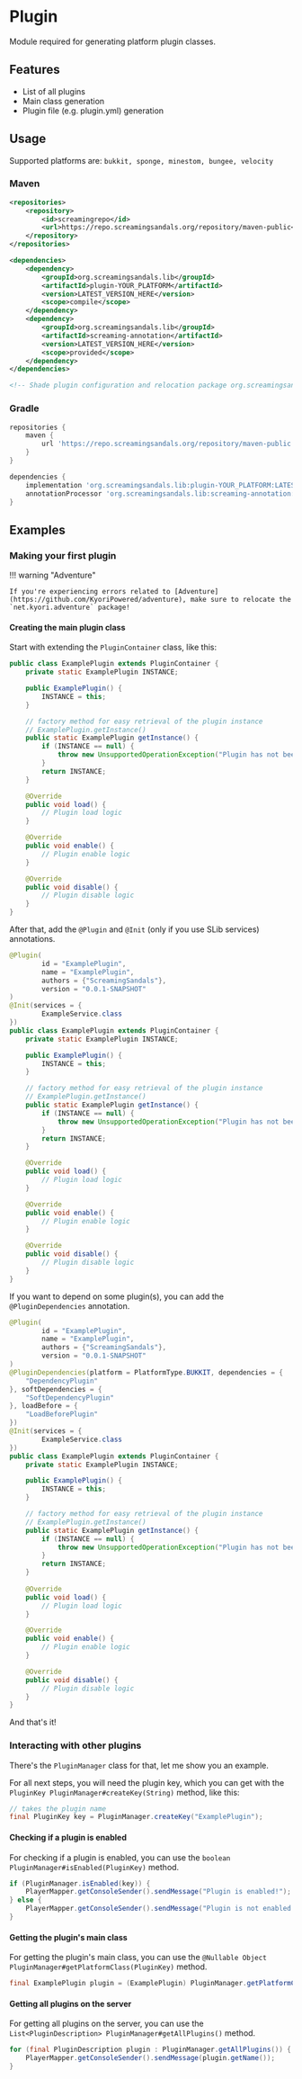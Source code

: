 # Plugin
Module required for generating platform plugin classes.

## Features
* List of all plugins
* Main class generation
* Plugin file (e.g. plugin.yml) generation

## Usage
Supported platforms are: `bukkit, sponge, minestom, bungee, velocity`

### Maven
```xml
<repositories>
    <repository>
        <id>screamingrepo</id>
        <url>https://repo.screamingsandals.org/repository/maven-public</url>
    </repository>
</repositories>

<dependencies>
    <dependency>
        <groupId>org.screamingsandals.lib</groupId>
        <artifactId>plugin-YOUR_PLATFORM</artifactId>
        <version>LATEST_VERSION_HERE</version>
        <scope>compile</scope>
    </dependency>
    <dependency>
        <groupId>org.screamingsandals.lib</groupId>
        <artifactId>screaming-annotation</artifactId>
        <version>LATEST_VERSION_HERE</version>
        <scope>provided</scope>
    </dependency>
</dependencies>

<!-- Shade plugin configuration and relocation package org.screamingsandals.lib to your own package -->
```

### Gradle
```groovy
repositories {
    maven { 
        url 'https://repo.screamingsandals.org/repository/maven-public' 
    }
}

dependencies {
    implementation 'org.screamingsandals.lib:plugin-YOUR_PLATFORM:LATEST_VERSION_HERE'
    annotationProcessor 'org.screamingsandals.lib:screaming-annotation:LATEST_VERSION_HERE'
}
```

## Examples
### Making your first plugin
!!! warning "Adventure"

    If you're experiencing errors related to [Adventure](https://github.com/KyoriPowered/adventure), make sure to relocate the `net.kyori.adventure` package!


#### Creating the main plugin class
Start with extending the `PluginContainer` class, like this:
```java
public class ExamplePlugin extends PluginContainer {
    private static ExamplePlugin INSTANCE;

    public ExamplePlugin() {
        INSTANCE = this;
    }

    // factory method for easy retrieval of the plugin instance
    // ExamplePlugin.getInstance()
    public static ExamplePlugin getInstance() {
        if (INSTANCE == null) {
            throw new UnsupportedOperationException("Plugin has not been initialized yet!");
        }
        return INSTANCE;
    }

    @Override
    public void load() {
        // Plugin load logic
    }

    @Override
    public void enable() {
        // Plugin enable logic
    }

    @Override
    public void disable() {
        // Plugin disable logic
    }
}
```
After that, add the `@Plugin` and `@Init` (only if you use SLib services) annotations.
```java
@Plugin(
        id = "ExamplePlugin",
        name = "ExamplePlugin",
        authors = {"ScreamingSandals"},
        version = "0.0.1-SNAPSHOT"
)
@Init(services = {
        ExampleService.class
})
public class ExamplePlugin extends PluginContainer {
    private static ExamplePlugin INSTANCE;

    public ExamplePlugin() {
        INSTANCE = this;
    }

    // factory method for easy retrieval of the plugin instance
    // ExamplePlugin.getInstance()
    public static ExamplePlugin getInstance() {
        if (INSTANCE == null) {
            throw new UnsupportedOperationException("Plugin has not been initialized yet!");
        }
        return INSTANCE;
    }

    @Override
    public void load() {
        // Plugin load logic
    }

    @Override
    public void enable() {
        // Plugin enable logic
    }

    @Override
    public void disable() {
        // Plugin disable logic
    }
}
```
If you want to depend on some plugin(s), you can add the `@PluginDependencies` annotation.
```java
@Plugin(
        id = "ExamplePlugin",
        name = "ExamplePlugin",
        authors = {"ScreamingSandals"},
        version = "0.0.1-SNAPSHOT"
)
@PluginDependencies(platform = PlatformType.BUKKIT, dependencies = {
    "DependencyPlugin"
}, softDependencies = {
    "SoftDependencyPlugin"
}, loadBefore = {
    "LoadBeforePlugin"
})
@Init(services = {
        ExampleService.class
})
public class ExamplePlugin extends PluginContainer {
    private static ExamplePlugin INSTANCE;

    public ExamplePlugin() {
        INSTANCE = this;
    }

    // factory method for easy retrieval of the plugin instance
    // ExamplePlugin.getInstance()
    public static ExamplePlugin getInstance() {
        if (INSTANCE == null) {
            throw new UnsupportedOperationException("Plugin has not been initialized yet!");
        }
        return INSTANCE;
    }
    
    @Override
    public void load() {
        // Plugin load logic
    }

    @Override
    public void enable() {
        // Plugin enable logic
    }

    @Override
    public void disable() {
        // Plugin disable logic
    }
}
```
And that's it!

### Interacting with other plugins
There's the `PluginManager` class for that, let me show you an example.

For all next steps, you will need the plugin key, which you can get with the `PluginKey PluginManager#createKey(String)`  method, like this:
```java
// takes the plugin name
final PluginKey key = PluginManager.createKey("ExamplePlugin");
```

#### Checking if a plugin is enabled
For checking if a plugin is enabled, you can use the `boolean PluginManager#isEnabled(PluginKey)` method.

```java
if (PluginManager.isEnabled(key)) {
    PlayerMapper.getConsoleSender().sendMessage("Plugin is enabled!");
} else {
    PlayerMapper.getConsoleSender().sendMessage("Plugin is not enabled!");
}
```

#### Getting the plugin's main class
For getting the plugin's main class, you can use the `@Nullable Object PluginManager#getPlatformClass(PluginKey)` method.

```java
final ExamplePlugin plugin = (ExamplePlugin) PluginManager.getPlatformClass(key);
```

#### Getting all plugins on the server
For getting all plugins on the server, you can use the `List<PluginDescription> PluginManager#getAllPlugins()` method.

```java
for (final PluginDescription plugin : PluginManager.getAllPlugins()) {
    PlayerMapper.getConsoleSender().sendMessage(plugin.getName());
}
```
